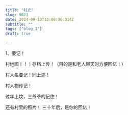 ```yaml
--- 
title: "村史" 
slug: 9623
date: 2024-09-13T12:00:36.314Z 
subtitle: "" 
tags: ["blog_1"] 
draft: true

--- 
```



1、要记！

村地图！！！存档上传！（目的是和老人聊天时方便回忆！）

村人名要记！同上述！

村人物传记！




过年上坟，三爷爷的记住！




还有村里的照片！    三十年后，是你的回忆！


